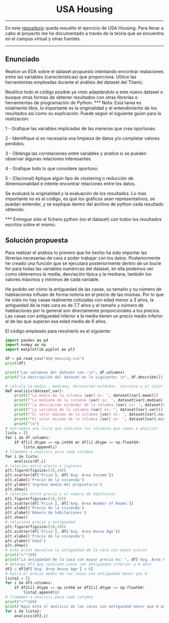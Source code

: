 <h1 align="center">USA Housing</h1>

---
En este [repositorio](https://github.com/jmedina28/USA_Housing) queda resuelto el ejercicio de USA Housing. Para llevar a cabo el proyecto me he documentado a través de la teoría que se encuentra en el campus virtual y otras fuentes.
***
## Enunciado
Realice un EDA sobre el dataset propuesto intentando encontrar realaciones entre las variables (características) que proporciona. Utilice las herramientas empleadas durante el análisis del dataset del Titanic. 

Reutilice todo el código posible ya visto adaptándolo a este nuevo dataset o busque otras formas de obtener resultados con otras librerías o herramientas de programación de Python. *** Nota: Esta tarea es totalmente libre, lo importante es la originalidad y el entendimiento de los resultados así como su explicación. Puede seguir el siguiente guion  para la realización:

1 - Grafique las variables implicadas de las maneras que crea oportunas.

2 - Identifique si es necesaria una limpieza de datos y/o completar valores perdidos.

3 - Obtenga las correlaciones entre variables y analice si se pueden observar algunas relaciones interesantes.

4 - Grafique todo lo que considere oportuno.

5 - (Opcional) Aplique algún tipo de clustering o reducción de dimensionalidad e intente encontrar relaciones entre los datos.

Se evaluará la originalidad y la evaluación de los resultados. Lo más importante no es el código, es que los gráficos sean representativos, se puedan entender, y se explique dentro  del archivo de python cada resultado obtenido.

*** Entregue sólo el fichero python (no el dataset) con todos los resultados escritos sobre el mismo.
## Solución propuesta
Para realizar el análisis lo primero que he hecho ha sido importar las librerías necesarias de cara a poder trabajar con los datos. Posteriormente he creado una función que se ejecutará posteriormente dentro de un bucle for para todas las variables numéricas del dataset, en ella podemos ver como obtenemos la media, desviación típica y la mediana, también los valores máximos y mínimos de cada variable.

He podido ver cómo la antiguedad de las casas, su tamaño y su número de habitaciones influían de forma notoria en el precio de las mismas. Por lo que he visto no hay casas realmente cotizadas con edad menor a 3 años, la antiguedad de la más cara es de 7.7 años y el tamaño y número de habitaciones por lo general son directamente proporcionales a los precios. Las casas con antiguedad inferior a la media tienen un precio medio inferior al de las que superan esa edad media de 6 años.

El código empleado para resolverlo es el siguiente: 
```python
import pandas as pd
import numpy as np
import matplotlib.pyplot as plt

df = pd.read_csv("USA_Housing.csv")
print(df)

print("Las columnas del dataset son :\n", df.columns)
print("La descripción del dataset es la siguiente: \n", df.describe())

# calcula la media , mediana, desviación estándar, varianza y el valor máximo y mínimo
def analisis(dataset,var):    
    print(f"La media de la columna {var} es: ", dataset[var].mean())
    print(f"La mediana de la columna {var} es: ", dataset[var].median())
    print(f"La desviación estándar de la columna {var} es: ", dataset[var].std())
    print(f"La varianza de la columna {var} es: ", dataset[var].var())
    print(f"El valor máximo de la columna {var} es: ", dataset[var].max())
    print(f"El valor mínimo de la columna {var} es: ", dataset[var].min())
    print("\n")
# extraemos una lista que contiene las columnas que vamos a analizar
lista = []
for i in df.columns:
    if df[i].dtype == np.int64 or df[i].dtype == np.float64:
        lista.append(i)
# llamamos a analisis para cada columna
for i in lista:
    analisis(df,i)
# relacion entre precio e ingresos
plt.figure(figsize=(10,10))
plt.scatter(df['Price'], df['Avg. Area Income'])
plt.xlabel('Precio de la vivienda')
plt.ylabel('Ingreso medio del propietario')
plt.show()
# relacion entre precio y el numero de habitantes
plt.figure(figsize=(10,10))
plt.scatter(df['Price'], df['Avg. Area Number of Rooms'])
plt.xlabel('Precio de la vivienda')
plt.ylabel('Número de habitaciones')
plt.show()
# relaciona precio y antiguedad
plt.figure(figsize=(10,10))
plt.scatter(df['Price'], df['Avg. Area House Age'])
plt.xlabel('Precio de la vivienda')
plt.ylabel('Edad')
plt.show()
# este print devuelve la antiguedad de la casa con mayor precio
print("="*100)
print("La antigüedad de la casa con mayor precio es: ", df['Avg. Area House Age'][df['Price'].idxmax()], "\n")
# obtengo df2 que contiene casas con antiguedad inferior a 6 años
df2 = df[df['Avg. Area House Age'] < 6]
# halla el precio medio de las casas con antiguedad menor que 6
lista2 = []
for i in df2.columns:
    if df2[i].dtype == np.int64 or df2[i].dtype == np.float64:
        lista2.append(i)
# llamamos a analisis para cada columna
print("="*100)
print("Aquí está el analisis de las casas con antiguedad menor que 6 años: \n")
for i in lista2:
    analisis(df2,i)
```

